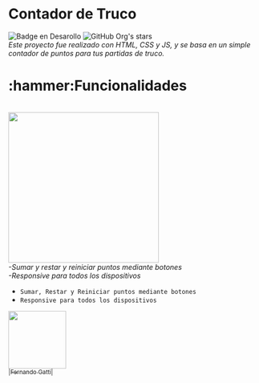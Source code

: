 # Contador de Truco
   ![Badge en Desarollo](https://img.shields.io/badge/VERSION-1.0-red)
   ![GitHub Org's stars](https://img.shields.io/github/stars/FerrGatti?style=social) <br>
   <em>Este proyecto fue realizado con HTML, CSS y JS, y se basa en un simple contador de puntos para tus partidas de truco.</em> <br>
   <h1>:hammer:Funcionalidades</h1> <br>
   <img src="https://user-images.githubusercontent.com/95766371/217627354-00f30a8e-caac-4f35-81d5-5f4e856cf628.png" style="width:300px; heigth:300px;"> <br>
   <em>-Sumar y restar y reiniciar puntos mediante botones</em> <br>
   <em>-Responsive para todos los dispositivos</em> <br>

- `Sumar, Restar y Reiniciar puntos mediante botones` <br>
- `Responsive para todos los dispositivos` <br>

[<img src="https://avatars.githubusercontent.com/u/95766371?v=4" width=115><br><sub> |Fernando Gatti| </sub>](https://github.com/FerrGatti)

